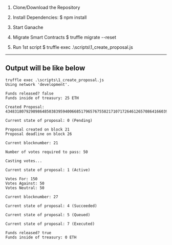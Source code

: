 1. Clone/Download the Repository

2. Install Dependencies:
$ npm install

3. Start Ganache

4. Migrate Smart Contracts
$ truffle migrate --reset

5. Run 1st script
$ truffle exec .\scripts\1_create_proposal.js

---

## Output will be like below

```
truffle exec .\scripts\1_create_proposal.js
Using network 'development'.

Funds released? false
Funds inside of treasury: 25 ETH

Created Proposal: 43483180792989864850383959400668517965767558217107172646126570864166039121810

Current state of proposal: 0 (Pending)

Proposal created on block 21
Proposal deadline on block 26

Current blocknumber: 21

Number of votes required to pass: 50

Casting votes...

Current state of proposal: 1 (Active)

Votes For: 150
Votes Against: 50
Votes Neutral: 50

Current blocknumber: 27

Current state of proposal: 4 (Succeeded)

Current state of proposal: 5 (Queued)

Current state of proposal: 7 (Executed)

Funds released? true
Funds inside of treasury: 0 ETH
```
